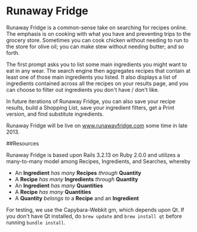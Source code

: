 # Runaway Fridge

Runaway Fridge is a common-sense take on searching for recipes online.
The emphasis is on cooking with what you have and preventing trips to the grocery store.
Sometimes you can cook chicken without needing to run to the store for olive oil; you 
can make stew without needing butter; and so forth.

The first prompt asks you to list some main ingredients you might want to eat in any wear.
The search engine then aggregates recipes that contain at least one of those main ingredients
you listed. It also displays a list of ingredients contained across all the recipes on your results page,
and you can choose to filter out ingredients you don't have / don't like.

In future iterations of Runaway Fridge, you can also save your recipe results,
build a Shopping List, save your ingredient filters, get a Print version, and find substitute ingredients.

Runaway Fridge will be live on www.runawayfridge.com some time in late 2013.


##Resources

Runaway Fridge is based upon Rails 3.2.13 on Ruby 2.0.0 and utilizes a many-to-many model among
Recipes, Ingredients, and Searches, whereby

* An **Ingredient** *has many* **Recipes** *through* **Quantity**
* A **Recipe** *has many* **Ingredients** *through* **Quantity**
* An **Ingredient** *has many* **Quantities**
* A **Recipe** *has many* **Quantities**
* A **Quantity** *belongs to* a **Recipe** and an **Ingredient**



For testing, we use the Capybara-Webkit gm, which depends upon Qt. If you don't have Qt installed,
do `brew update` and `brew install qt` before running `bundle install`.

